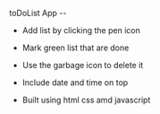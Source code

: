toDoList App --

- Add list by clicking the pen icon
- Mark green list that are done

- Use the garbage icon to delete it

- Include date and time on top

- Built using html css amd javascript
